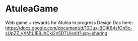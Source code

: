 # AtuleaGame
Web game + rewards for Atulea
In progress Design Doc here: https://docs.google.com/document/d/10Dux-BOjK64sfOn5c-sUpZZ_yXMtL1E8JhCki2n5D7U/edit?usp=sharing
